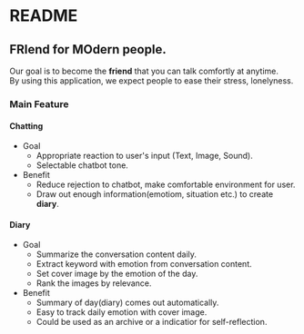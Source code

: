 # README

## **FRI**end for **MO**dern people.

Our goal is to become the **friend** that you can talk comfortly at anytime.<br>
By using this application, we expect people to ease their stress, lonelyness.<br>

### Main Feature

#### Chatting

* Goal
  * Appropriate reaction to user's input (Text, Image, Sound).
  * Selectable chatbot tone.
* Benefit
  * Reduce rejection to chatbot, make comfortable environment for user.
  * Draw out enough information(emotiom, situation etc.) to create **diary**.

#### Diary

* Goal
  * Summarize the conversation content daily.
  * Extract keyword with emotion from conversation content.
  * Set cover image by the emotion of the day.
  * Rank the images by relevance.
* Benefit
  * Summary of day(diary) comes out automatically.
  * Easy to track daily emotion with cover image.
  * Could be used as an archive or a indicatior for self-reflection.
